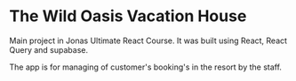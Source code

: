# The Wild Oasis Vacation House

Main project in Jonas Ultimate React Course. It was built using React, React Query and supabase.

The app is for managing of customer's booking's in the resort by the staff.
